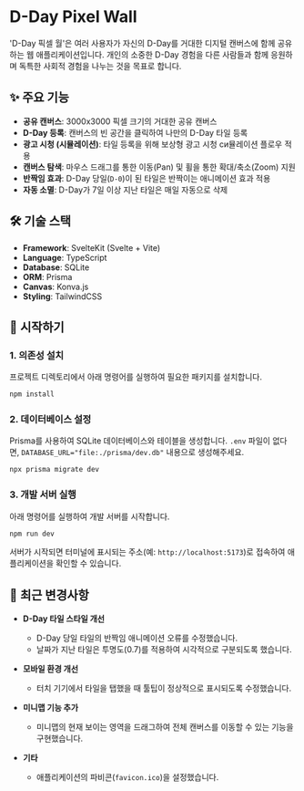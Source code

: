 # D-Day Pixel Wall

'D-Day 픽셀 월'은 여러 사용자가 자신의 D-Day를 거대한 디지털 캔버스에 함께 공유하는 웹 애플리케이션입니다. 개인의 소중한 D-Day 경험을 다른 사람들과 함께 응원하며 독특한 사회적 경험을 나누는 것을 목표로 합니다.

## ✨ 주요 기능

- **공유 캔버스**: 3000x3000 픽셀 크기의 거대한 공유 캔버스
- **D-Day 등록**: 캔버스의 빈 공간을 클릭하여 나만의 D-Day 타일 등록
- **광고 시청 (시뮬레이션)**: 타일 등록을 위해 보상형 광고 시청 си뮬레이션 플로우 적용
- **캔버스 탐색**: 마우스 드래그를 통한 이동(Pan) 및 휠을 통한 확대/축소(Zoom) 지원
- **반짝임 효과**: D-Day 당일(`D-0`)이 된 타일은 반짝이는 애니메이션 효과 적용
- **자동 소멸**: D-Day가 7일 이상 지난 타일은 매일 자동으로 삭제

## 🛠️ 기술 스택

- **Framework**: SvelteKit (Svelte + Vite)
- **Language**: TypeScript
- **Database**: SQLite
- **ORM**: Prisma
- **Canvas**: Konva.js
- **Styling**: TailwindCSS

## 🚀 시작하기

### 1. 의존성 설치

프로젝트 디렉토리에서 아래 명령어를 실행하여 필요한 패키지를 설치합니다.

```bash
npm install
```

### 2. 데이터베이스 설정

Prisma를 사용하여 SQLite 데이터베이스와 테이블을 생성합니다. `.env` 파일이 없다면, `DATABASE_URL="file:./prisma/dev.db"` 내용으로 생성해주세요.

```bash
npx prisma migrate dev
```

### 3. 개발 서버 실행

아래 명령어를 실행하여 개발 서버를 시작합니다.

```bash
npm run dev
```

서버가 시작되면 터미널에 표시되는 주소(예: `http://localhost:5173`)로 접속하여 애플리케이션을 확인할 수 있습니다.

## 📝 최근 변경사항

- **D-Day 타일 스타일 개선**
  - D-Day 당일 타일의 반짝임 애니메이션 오류를 수정했습니다.
  - 날짜가 지난 타일은 투명도(0.7)를 적용하여 시각적으로 구분되도록 했습니다.

- **모바일 환경 개선**
  - 터치 기기에서 타일을 탭했을 때 툴팁이 정상적으로 표시되도록 수정했습니다.

- **미니맵 기능 추가**
  - 미니맵의 현재 보이는 영역을 드래그하여 전체 캔버스를 이동할 수 있는 기능을 구현했습니다.

- **기타**
  - 애플리케이션의 파비콘(`favicon.ico`)을 설정했습니다.